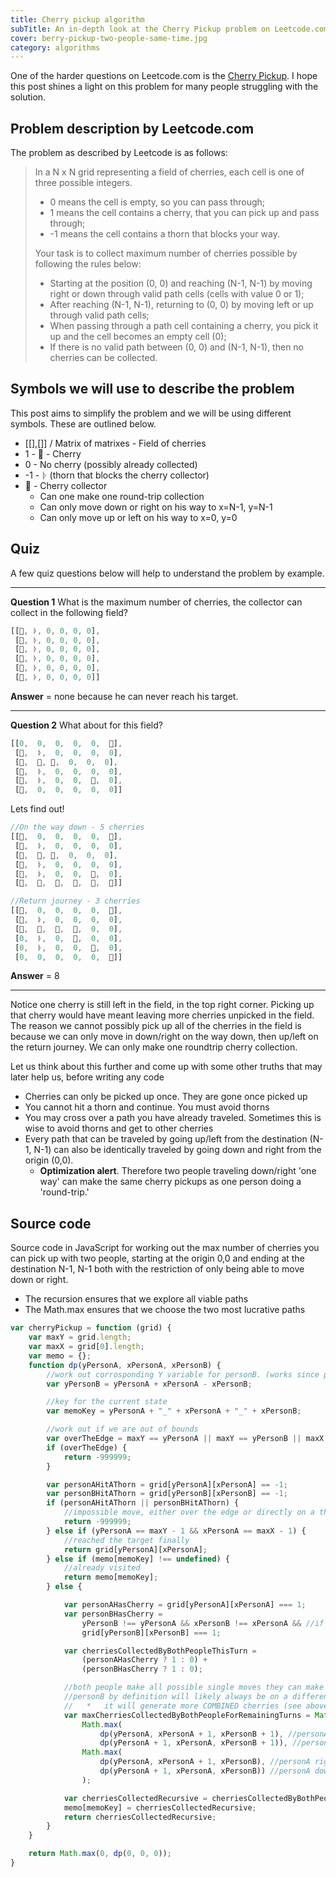 ```yaml
---
title: Cherry pickup algorithm
subTitle: An in-depth look at the Cherry Pickup problem on Leetcode.com.
cover: berry-pickup-two-people-same-time.jpg
category: algorithms
---
```


One of the harder questions on Leetcode.com is the [Cherry Pickup](https://leetcode.com/problems/cherry-pickup/description/). I hope this post shines a light on this problem for many people struggling with the solution.

## Problem description by Leetcode.com

The problem as described by Leetcode is as follows:

> In a N x N  grid representing a field of cherries, each cell is one of three possible integers.
> 
> -   0 means the cell is empty, so you can pass through;
> -   1 means the cell contains a cherry, that you can pick up and pass through;
> -   -1 means the cell contains a thorn that blocks your way.
> 
> Your task is to collect maximum number of cherries possible by following the rules below:
> 
> -   Starting at the position (0, 0) and reaching (N-1, N-1) by moving right or down through valid path cells (cells with value 0 or 1);
> -   After reaching (N-1, N-1), returning to (0, 0) by moving left or up through valid path cells;
> -   When passing through a path cell containing a cherry, you pick it up and the cell becomes an empty cell (0);
> -   If there is no valid path between (0, 0) and (N-1, N-1), then no cherries can be collected.

## Symbols we will use to describe the problem

This post aims to simplify the problem and we will be using different symbols. These are outlined below.
 - [[],[]] / Matrix of matrixes - Field of cherries
 - 1 - 🍓 - Cherry
 - 0 - No cherry (possibly already collected)
 - -1 - ᚦ (thorn that blocks the cherry collector)
 - 🚶 - Cherry collector
    - Can one make one round-trip collection
    - Can only move down or right on his way to x=N-1, y=N-1
    - Can only move up or left on his way to x=0, y=0

## Quiz

A few quiz questions below will help to understand the problem by example.

----------

**Question 1** What is the maximum number of cherries, the collector can collect in the following field?
``` javascript
[[🍓, ᚦ, 0, 0, 0, 0],
 [🍓, ᚦ, 0, 0, 0, 0],
 [🍓, ᚦ, 0, 0, 0, 0],
 [🍓, ᚦ, 0, 0, 0, 0],
 [🍓, ᚦ, 0, 0, 0, 0],
 [🍓, ᚦ, 0, 0, 0, 0]]
```
**Answer** = none because he can never reach his target.

----------

**Question 2** What about for this field?
``` javascript
[[0,  0,  0,  0,  0,  🍓],
 [🍓,  ᚦ,  0,  0,  0,  0],
 [🍓,  🍓, 🍓,  0,  0,  0],
 [🍓,  ᚦ,  0,  0,  0,  0],
 [🍓,  ᚦ,  0,  0,  🍓,  0],
 [🍓,  0,  0,  0,  0,  0]]
```
Lets find out!
``` javascript
//On the way down - 5 cherries
[[🚶,  0,  0,  0,  0,  🍓],
 [🚶,  ᚦ,  0,  0,  0,  0],
 [🚶,  🍓, 🍓,  0,  0,  0],
 [🚶,  ᚦ,  0,  0,  0,  0],
 [🚶,  ᚦ,  0,  0,  🍓,  0],
 [🚶,  🚶,  🚶,  🚶,  🚶,  🚶]]

//Return journey - 3 cherries
[[🚶,  0,  0,  0,  0,  🍓],
 [🚶,  ᚦ,  0,  0,  0,  0],
 [🚶,  🚶,  🚶,  🚶,  0,  0],
 [0,  ᚦ,  0,  🚶,  0,  0],
 [0,  ᚦ,  0,  0,  🚶,  0],
 [0,  0,  0,  0,  0,  🚶]]
```
**Answer** = 8

----------

Notice one cherry is still left in the field, in the top right corner. Picking up that cherry would have meant leaving more cherries unpicked in the field. The reason we cannot possibly pick up all of the cherries in the field is because we can only move in down/right on the way down, then up/left on the return journey. We can only make one roundtrip cherry collection.

Let us think about this further and come up with some other truths that may later help us, before writing any code

  - Cherries can only be picked up once. They are gone once picked up
  - You cannot hit a thorn and continue. You must avoid thorns
  - You may cross over a path you have already traveled. Sometimes this is wise to avoid thorns and get to other cherries
  - Every path that can be traveled by going up/left from the destination (N-1, N-1) can also be identically
traveled by going down and right from the origin (0,0).
      - **Optimization alert**. Therefore two people traveling down/right 'one way' can make the same cherry pickups as one person doing a 'round-trip.'

## Source code
Source code in JavaScript for working out the max number of cherries you can pick up with two people, starting at the origin 0,0 and ending at the destination N-1, N-1 both with the restriction of only being able to move down or right.

- The recursion ensures that we explore all viable paths
- The Math.max ensures that we choose the two most lucrative paths
    
``` javascript
var cherryPickup = function (grid) {
    var maxY = grid.length;
    var maxX = grid[0].length;
    var memo = {};
    function dp(yPersonA, xPersonA, xPersonB) {
        //work out corrosponding Y variable for personB. (works since personA and personB have made the same number of moves)
        var yPersonB = yPersonA + xPersonA - xPersonB;

        //key for the current state
        var memoKey = yPersonA + "_" + xPersonA + "_" + xPersonB;

        //work out if we are out of bounds
        var overTheEdge = maxY == yPersonA || maxY == yPersonB || maxX == xPersonA || maxX == xPersonB; //we are actually over the edge HERE!!
        if (overTheEdge) {
            return -999999;
        }

        var personAHitAThorn = grid[yPersonA][xPersonA] == -1;
        var personBHitAThorn = grid[yPersonB][xPersonB] == -1;
        if (personAHitAThorn || personBHitAThorn) {
            //impossible move, either over the edge or directly on a thorn
            return -999999;
        } else if (yPersonA == maxY - 1 && xPersonA == maxX - 1) {
            //reached the target finally
            return grid[yPersonA][xPersonA];
        } else if (memo[memoKey] !== undefined) {
            //already visited
            return memo[memoKey];
        } else {

            var personAHasCherry = grid[yPersonA][xPersonA] === 1;
            var personBHasCherry =
                yPersonB !== yPersonA && xPersonB !== xPersonA && //if personA didn't take it first!
                grid[yPersonB][xPersonB] === 1;

            var cherriesCollectedByBothPeopleThisTurn =
                (personAHasCherry ? 1 : 0) +
                (personBHasCherry ? 1 : 0);

            //both people make all possible single moves they can make (down and right)
            //personB by definition will likely always be on a different path than personA since:
            //   *   it will generate more COMBINED cherries (see above cherriesCollectedByBothPeopleThisTurn)
            var maxCherriesCollectedByBothPeopleForRemainingTurns = Math.max(
                Math.max(
                    dp(yPersonA, xPersonA + 1, xPersonB + 1), //personA right personB right
                    dp(yPersonA + 1, xPersonA, xPersonB + 1)), //personA down personB right
                Math.max(
                    dp(yPersonA, xPersonA + 1, xPersonB), //personA right personB down
                    dp(yPersonA + 1, xPersonA, xPersonB)) //personA down personB down
                );

            var cherriesCollectedRecursive = cherriesCollectedByBothPeopleThisTurn + maxCherriesCollectedByBothPeopleForRemainingTurns;
            memo[memoKey] = cherriesCollectedRecursive;
            return cherriesCollectedRecursive;
        }
    }

    return Math.max(0, dp(0, 0, 0));
}
```
